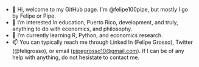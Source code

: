 - 👋 Hi, welcome to my GitHub page. I'm @felipe100pipe, but mostly I go by Felipe or Pipe. 
- 👀 I’m interested in education, Puerto Rico, development, and truly, anything to do with economics, and philosophy. 
- 🌱 I’m currently learning R, Python, and economics research. 
- 📫 You can typically reach me through Linked In (Felipe Grosso), Twitter (@feligrosso), or email (pipegrosso10@gmail.com). If I can be of any help with anything, do not hesistate to contact me. 
